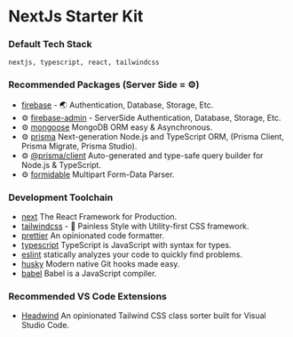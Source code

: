 # NextJs Starter Kit

### **Default Tech Stack**

    nextjs, typescript, react, tailwindcss

### Recommended Packages (Server Side = ⚙)

- [firebase](https://www.npmjs.com/package/firebase) - 🌏 Authentication, Database, Storage, Etc.
- ⚙ [firebase-admin](https://www.npmjs.com/package/firebase-admin) - ServerSide Authentication, Database, Storage, Etc.
- ⚙ [mongoose](https://github.com/Automattic/mongoose) MongoDB ORM easy & Asynchronous.
- ⚙ [prisma](https://www.prisma.io/) Next-generation Node.js and TypeScript ORM, (Prisma Client, Prisma Migrate, Prisma Studio).
- ⚙ [@prisma/client](https://www.prisma.io/) Auto-generated and type-safe query builder for Node.js & TypeScript.
- ⚙ [formidable](https://github.com/node-formidable/formidable) Multipart Form-Data Parser.

### Development Toolchain

- [next](https://nextjs.org/) The React Framework
  for Production.
- [tailwindcss](https://tailwindcss.com/) - 💅 Painless Style with Utility-first CSS framework.
- [prettier](https://prettier.io/) An opinionated code formatter.
- [typescript](https://www.typescriptlang.org/) TypeScript is JavaScript with syntax for types.
- [eslint](https://eslint.org/) statically analyzes your code to quickly find problems.
- [husky](https://typicode.github.io/husky/#/) Modern native Git hooks made easy.
- [babel](https://babeljs.io/) Babel is a JavaScript compiler.

### Recommended VS Code Extensions

- [Headwind](https://github.com/heybourn/headwind) An opinionated Tailwind CSS class sorter built for Visual Studio Code.
